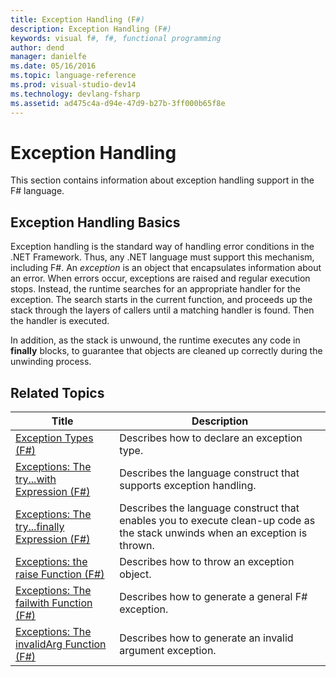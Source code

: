 ```yaml
---
title: Exception Handling (F#)
description: Exception Handling (F#)
keywords: visual f#, f#, functional programming
author: dend
manager: danielfe
ms.date: 05/16/2016
ms.topic: language-reference
ms.prod: visual-studio-dev14
ms.technology: devlang-fsharp
ms.assetid: ad475c4a-d94e-47d9-b27b-3ff000b65f8e 
---
```


# Exception Handling

This section contains information about exception handling support in the F# language.


## Exception Handling Basics
Exception handling is the standard way of handling error conditions in the .NET Framework. Thus, any .NET language must support this mechanism, including F#. An *exception* is an object that encapsulates information about an error. When errors occur, exceptions are raised and regular execution stops. Instead, the runtime searches for an appropriate handler for the exception. The search starts in the current function, and proceeds up the stack through the layers of callers until a matching handler is found. Then the handler is executed.

In addition, as the stack is unwound, the runtime executes any code in **finally** blocks, to guarantee that objects are cleaned up correctly during the unwinding process.


## Related Topics

|Title|Description|
|-----|-----------|
|[Exception Types &#40;F&#35;&#41;](Exception-Types-%5BFSharp%5D.md)|Describes how to declare an exception type.|
|[Exceptions: The try...with Expression &#40;F&#35;&#41;](Exceptions-The-try...with-Expression-%5BFSharp%5D.md)|Describes the language construct that supports exception handling.|
|[Exceptions: The try...finally Expression &#40;F&#35;&#41;](Exceptions-The-try...finally-Expression-%5BFSharp%5D.md)|Describes the language construct that enables you to execute clean-up code as the stack unwinds when an exception is thrown.|
|[Exceptions: the raise Function &#40;F&#35;&#41;](Exceptions-the-raise-Function-%5BFSharp%5D.md)|Describes how to throw an exception object.|
|[Exceptions: The failwith Function &#40;F&#35;&#41;](Exceptions-The-failwith-Function-%5BFSharp%5D.md)|Describes how to generate a general F# exception.|
|[Exceptions: The invalidArg Function &#40;F&#35;&#41;](Exceptions-The-invalidArg-Function-%5BFSharp%5D.md)|Describes how to generate an invalid argument exception.|